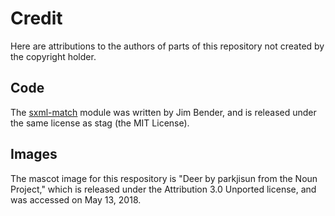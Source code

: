 Credit
======
Here are attributions to the authors of parts of this repository not created
by the copyright holder.

Code
----
The [sxml-match](src/sxml-match) module was written by Jim Bender, and is
released under the same license as stag (the MIT License).

Images
------
The mascot image for this respository is "Deer by parkjisun from the Noun
Project," which is released under the Attribution 3.0 Unported license, and
was accessed on May 13, 2018.
